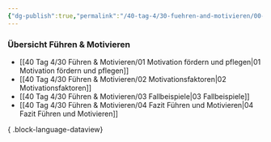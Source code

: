 ```yaml
---
{"dg-publish":true,"permalink":"/40-tag-4/30-fuehren-and-motivieren/00-fuehren-and-motivieren/"}
---
```


### Übersicht Führen & Motivieren
- [[40 Tag 4/30 Führen & Motivieren/01 Motivation fördern und pflegen\|01 Motivation fördern und pflegen]]
- [[40 Tag 4/30 Führen & Motivieren/02 Motivationsfaktoren\|02 Motivationsfaktoren]]
- [[40 Tag 4/30 Führen & Motivieren/03 Fallbeispiele\|03 Fallbeispiele]]
- [[40 Tag 4/30 Führen & Motivieren/04 Fazit Führen und Motivieren\|04 Fazit Führen und Motivieren]]

{ .block-language-dataview}
